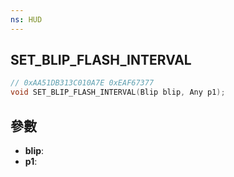 ```yaml
---
ns: HUD
---
```

## SET_BLIP_FLASH_INTERVAL

```c
// 0xAA51DB313C010A7E 0xEAF67377
void SET_BLIP_FLASH_INTERVAL(Blip blip, Any p1);
```


## 參數
* **blip**: 
* **p1**: 

